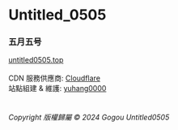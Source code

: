 # Untitled_0505
### 五月五号
[untitled0505.top](https://untitled0505.top/) <br> <br>
CDN 服務供應商: [Cloudflare](https://www.cloudflare.com/) <br>
站點組建 & 維護: [yuhang0000](https://yuhang0000.github.io/) <br> <br>
###### Copyright 版權歸屬 &copy; 2024 Gogou Untitled0505
